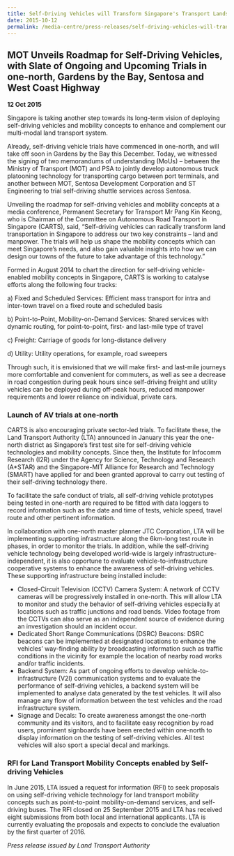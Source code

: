 ```yaml
---
title: Self-Driving Vehicles will Transform Singapore's Transport Landscape
date: 2015-10-12
permalink: /media-centre/press-releases/self-driving-vehicles-will-transform-singapore-s-transport-landscape/
---
```

## MOT Unveils Roadmap for Self-Driving Vehicles, with Slate of Ongoing and Upcoming Trials in one-north, Gardens by the Bay, Sentosa and West Coast Highway

**12 Oct 2015**

Singapore is taking another step towards its long-term vision of deploying self-driving vehicles and mobility concepts to enhance and complement our multi-modal land transport system.  
  
Already, self-driving vehicle trials have commenced in one-north, and will take off soon in Gardens by the Bay this December. Today, we witnessed the signing of two memorandums of understanding (MoUs) – between the Ministry of Transport (MOT) and PSA to jointly develop autonomous truck platooning technology for transporting cargo between port terminals, and another between MOT, Sentosa Development Corporation and ST Engineering to trial self-driving shuttle services across Sentosa.  
  
Unveiling the roadmap for self-driving vehicles and mobility concepts at a media conference, Permanent Secretary for Transport Mr Pang Kin Keong, who is Chairman of the Committee on Autonomous Road Transport in Singapore (CARTS), said, “Self-driving vehicles can radically transform land transportation in Singapore to address our two key constraints – land and manpower. The trials will help us shape the mobility concepts which can meet Singapore’s needs, and also gain valuable insights into how we can design our towns of the future to take advantage of this technology.”  
  
Formed in August 2014 to chart the direction for self-driving vehicle-enabled mobility concepts in Singapore, CARTS is working to catalyse efforts along the following four tracks:

a) Fixed and Scheduled Services: Efficient mass transport for intra and inter-town travel on a fixed route and scheduled basis  

b) Point-to-Point, Mobility-on-Demand Services: Shared services with dynamic routing, for point-to-point, first- and last-mile type of travel  

c) Freight: Carriage of goods for long-distance delivery  

d) Utility: Utility operations, for example, road sweepers

Through such, it is envisioned that we will make first- and last-mile journeys more comfortable and convenient for commuters, as well as see a decrease in road congestion during peak hours since self-driving freight and utility vehicles can be deployed during off-peak hours, reduced manpower requirements and lower reliance on individual, private cars.  
  
### Launch of AV trials at one-north  
  
CARTS is also encouraging private sector-led trials. To facilitate these, the Land Transport Authority (LTA) announced in January this year the one-north district as Singapore’s first test site for self-driving vehicle technologies and mobility concepts. Since then, the Institute for Infocomm Research (I2R) under the Agency for Science, Technology and Research (A*STAR) and the Singapore-MIT Alliance for Research and Technology (SMART) have applied for and been granted approval to carry out testing of their self-driving technology there.  
  
To facilitate the safe conduct of trials, all self-driving vehicle prototypes being tested in one-north are required to be fitted with data loggers to record information such as the date and time of tests, vehicle speed, travel route and other pertinent information.  
  
In collaboration with one-north master planner JTC Corporation, LTA will be implementing supporting infrastructure along the 6km-long test route in phases, in order to monitor the trials. In addition, while the self-driving vehicle technology being developed world-wide is largely infrastructure-independent, it is also opportune to evaluate vehicle-to-infrastructure cooperative systems to enhance the awareness of self-driving vehicles. These supporting infrastructure being installed include:

* Closed-Circuit Television (CCTV) Camera System: A network of CCTV cameras will be progressively installed in one-north. This will allow LTA to monitor and study the behavior of self-driving vehicles especially at locations such as traffic junctions and road bends. Video footage from the CCTVs can also serve as an independent source of evidence during an investigation should an incident occur.
* Dedicated Short Range Communications (DSRC) Beacons: DSRC beacons can be implemented at designated locations to enhance the vehicles’ way-finding ability by broadcasting information such as traffic conditions in the vicinity for example the location of nearby road works and/or traffic incidents.
* Backend System: As part of ongoing efforts to develop vehicle-to-infrastructure (V2I) communication systems and to evaluate the performance of self-driving vehicles, a backend system will be implemented to analyse data generated by the test vehicles. It will also manage any flow of information between the test vehicles and the road infrastructure system.
* Signage and Decals: To create awareness amongst the one-north community and its visitors, and to facilitate easy recognition by road users, prominent signboards have been erected within one-north to display information on the testing of self-driving vehicles. All test vehicles will also sport a special decal and markings.

### RFI for Land Transport Mobility Concepts enabled by Self-driving Vehicles
  
In June 2015, LTA issued a request for information (RFI) to seek proposals on using self-driving vehicle technology for land transport mobility concepts such as point-to-point mobility-on-demand services, and self-driving buses. The RFI closed on 25 September 2015 and LTA has received eight submissions from both local and international applicants. LTA is currently evaluating the proposals and expects to conclude the evaluation by the first quarter of 2016.

*Press release issued by Land Transport Authority*